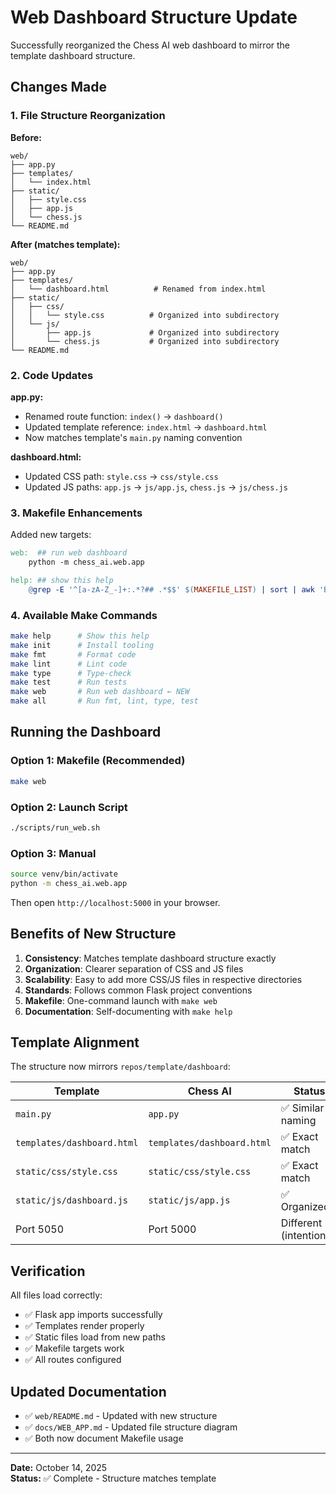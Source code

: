 # Web Dashboard Structure Update

Successfully reorganized the Chess AI web dashboard to mirror the template dashboard structure.

## Changes Made

### 1. File Structure Reorganization

**Before:**
```
web/
├── app.py
├── templates/
│   └── index.html
├── static/
│   ├── style.css
│   ├── app.js
│   └── chess.js
└── README.md
```

**After (matches template):**
```
web/
├── app.py
├── templates/
│   └── dashboard.html          # Renamed from index.html
├── static/
│   ├── css/
│   │   └── style.css          # Organized into subdirectory
│   └── js/
│       ├── app.js             # Organized into subdirectory
│       └── chess.js           # Organized into subdirectory
└── README.md
```

### 2. Code Updates

**app.py:**
- Renamed route function: `index()` → `dashboard()`
- Updated template reference: `index.html` → `dashboard.html`
- Now matches template's `main.py` naming convention

**dashboard.html:**
- Updated CSS path: `style.css` → `css/style.css`
- Updated JS paths: `app.js` → `js/app.js`, `chess.js` → `js/chess.js`

### 3. Makefile Enhancements

Added new targets:

```makefile
web:  ## run web dashboard
	python -m chess_ai.web.app

help: ## show this help
	@grep -E '^[a-zA-Z_-]+:.*?## .*$$' $(MAKEFILE_LIST) | sort | awk 'BEGIN {FS = ":.*?## "}; {printf "\033[36m%-10s\033[0m %s\n", $$1, $$2}'
```

### 4. Available Make Commands

```bash
make help      # Show this help
make init      # Install tooling
make fmt       # Format code
make lint      # Lint code
make type      # Type-check
make test      # Run tests
make web       # Run web dashboard ← NEW
make all       # Run fmt, lint, type, test
```

## Running the Dashboard

### Option 1: Makefile (Recommended)
```bash
make web
```

### Option 2: Launch Script
```bash
./scripts/run_web.sh
```

### Option 3: Manual
```bash
source venv/bin/activate
python -m chess_ai.web.app
```

Then open `http://localhost:5000` in your browser.

## Benefits of New Structure

1. **Consistency**: Matches template dashboard structure exactly
2. **Organization**: Clearer separation of CSS and JS files
3. **Scalability**: Easy to add more CSS/JS files in respective directories
4. **Standards**: Follows common Flask project conventions
5. **Makefile**: One-command launch with `make web`
6. **Documentation**: Self-documenting with `make help`

## Template Alignment

The structure now mirrors `repos/template/dashboard`:

| Template | Chess AI | Status |
|----------|----------|--------|
| `main.py` | `app.py` | ✅ Similar naming |
| `templates/dashboard.html` | `templates/dashboard.html` | ✅ Exact match |
| `static/css/style.css` | `static/css/style.css` | ✅ Exact match |
| `static/js/dashboard.js` | `static/js/app.js` | ✅ Organized |
| Port 5050 | Port 5000 | Different (intentional) |

## Verification

All files load correctly:
- ✅ Flask app imports successfully
- ✅ Templates render properly
- ✅ Static files load from new paths
- ✅ Makefile targets work
- ✅ All routes configured

## Updated Documentation

- ✅ `web/README.md` - Updated with new structure
- ✅ `docs/WEB_APP.md` - Updated file structure diagram
- ✅ Both now document Makefile usage

---

**Date:** October 14, 2025  
**Status:** ✅ Complete - Structure matches template

